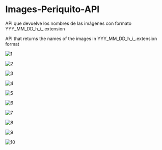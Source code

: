 # Images-Periquito-API

API que devuelve los nombres de las imágenes con formato YYY_MM_DD_h_i_.extension

API that returns the names of the images in YYY_MM_DD_h_i_.extension format

![1](preview/1.png)

![2](preview/2.png)

![3](preview/3.png)

![4](preview/4.png)

![5](preview/5.png)

![6](preview/6.png)

![7](preview/7.png)

![8](preview/8.png)

![9](preview/9.png)

![10](preview/10.png)

